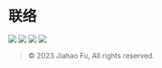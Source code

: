 # 联络

[![](https://img.shields.io/badge/-微信-2aae67.svg?style=for-the-badge&logo=wechat&logoColor=white)](https://user-images.githubusercontent.com/95170151/193442385-9aff9459-6589-4786-8b9e-2e7d91389e2d.jpg)
[![](https://img.shields.io/badge/-QQ-13A1E3.svg?style=for-the-badge&logo=tencentqq&logoColor=white)](https://qm.qq.com/cgi-bin/qm/qr?k=Y_RjBS4iz1RGN5oFs2_ZPsaVnd2THFao&noverify=0)
[![](https://img.shields.io/badge/-Telegram-2796D1.svg?style=for-the-badge&logo=telegram&logoColor=white)](https://t.me/beixinti)
[![](https://img.shields.io/badge/-邮件-9F6B53.svg?style=for-the-badge&logo=mail.ru&logoColor=white)](mailto:beixinti@foxmail.com)

> © 2023 Jiahao Fu, All rights reserved.  
